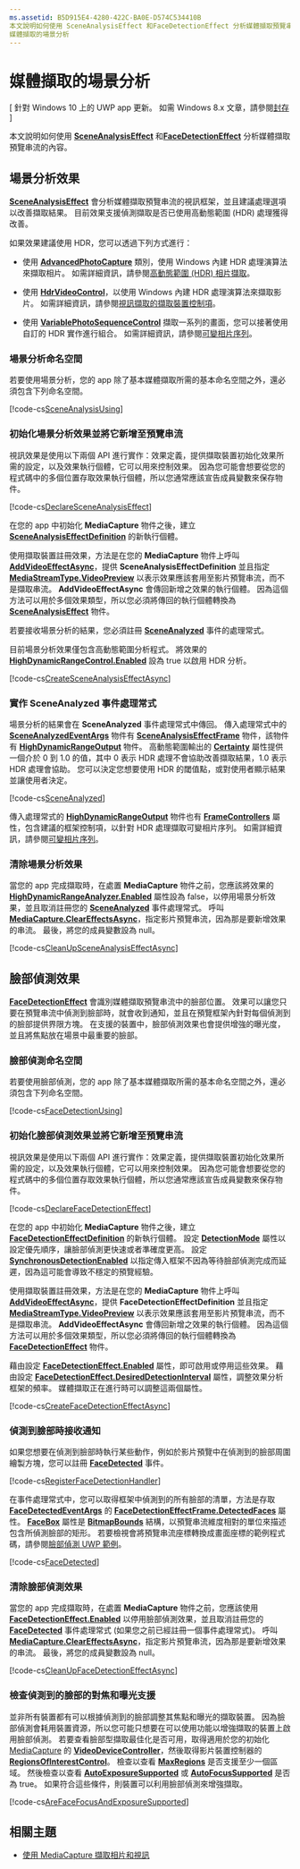 ```yaml
---
ms.assetid: B5D915E4-4280-422C-BA0E-D574C534410B
本文說明如何使用 SceneAnalysisEffect 和FaceDetectionEffect 分析媒體擷取預覽串流的內容。
媒體擷取的場景分析
---
```


# 媒體擷取的場景分析

\[ 針對 Windows 10 上的 UWP app 更新。 如需 Windows 8.x 文章，請參閱[封存](http://go.microsoft.com/fwlink/p/?linkid=619132) \]


本文說明如何使用 [**SceneAnalysisEffect**](https://msdn.microsoft.com/library/windows/apps/dn948902) 和[**FaceDetectionEffect**](https://msdn.microsoft.com/library/windows/apps/dn948776) 分析媒體擷取預覽串流的內容。

## 場景分析效果

[
            **SceneAnalysisEffect**](https://msdn.microsoft.com/library/windows/apps/dn948902) 會分析媒體擷取預覽串流的視訊框架，並且建議處理選項以改善擷取結果。 目前效果支援偵測擷取是否已使用高動態範圍 (HDR) 處理獲得改善。

如果效果建議使用 HDR，您可以透過下列方式進行：

-   使用 [**AdvancedPhotoCapture**](https://msdn.microsoft.com/library/windows/apps/mt181386) 類別，使用 Windows 內建 HDR 處理演算法來擷取相片。 如需詳細資訊，請參閱[高動態範圍 (HDR) 相片擷取](high-dynamic-range-hdr-photo-capture.md)。

-   使用 [**HdrVideoControl**](https://msdn.microsoft.com/library/windows/apps/dn926680)，以使用 Windows 內建 HDR 處理演算法來擷取影片。 如需詳細資訊，請參閱[視訊擷取的擷取裝置控制項](capture-device-controls-for-video-capture.md)。

-   使用 [**VariablePhotoSequenceControl**](https://msdn.microsoft.com/library/windows/apps/dn640573) 擷取一系列的畫面，您可以接著使用自訂的 HDR 實作進行組合。 如需詳細資訊，請參閱[可變相片序列](variable-photo-sequence.md)。

### 場景分析命名空間

若要使用場景分析，您的 app 除了基本媒體擷取所需的基本命名空間之外，還必須包含下列命名空間。

[!code-cs[SceneAnalysisUsing](./code/BasicMediaCaptureWin10/cs/MainPage.xaml.cs#SnippetSceneAnalysisUsing)]

### 初始化場景分析效果並將它新增至預覽串流

視訊效果是使用以下兩個 API 進行實作：效果定義，提供擷取裝置初始化效果所需的設定，以及效果執行個體，它可以用來控制效果。 因為您可能會想要從您的程式碼中的多個位置存取效果執行個體，所以您通常應該宣告成員變數來保存物件。

[!code-cs[DeclareSceneAnalysisEffect](./code/BasicMediaCaptureWin10/cs/MainPage.xaml.cs#SnippetDeclareSceneAnalysisEffect)]

在您的 app 中初始化 **MediaCapture** 物件之後，建立 [**SceneAnalysisEffectDefinition**](https://msdn.microsoft.com/library/windows/apps/dn948903) 的新執行個體。

使用擷取裝置註冊效果，方法是在您的 **MediaCapture** 物件上呼叫 [**AddVideoEffectAsync**](https://msdn.microsoft.com/library/windows/apps/dn878035)，提供 **SceneAnalysisEffectDefinition** 並且指定 [**MediaStreamType.VideoPreview**](https://msdn.microsoft.com/library/windows/apps/br226640) 以表示效果應該套用至影片預覽串流，而不是擷取串流。 **AddVideoEffectAsync** 會傳回新增之效果的執行個體。 因為這個方法可以用於多個效果類型，所以您必須將傳回的執行個體轉換為 [**SceneAnalysisEffect**](https://msdn.microsoft.com/library/windows/apps/dn948902) 物件。

若要接收場景分析的結果，您必須註冊 [**SceneAnalyzed**](https://msdn.microsoft.com/library/windows/apps/dn948920) 事件的處理常式。

目前場景分析效果僅包含高動態範圍分析程式。 將效果的 [**HighDynamicRangeControl.Enabled**](https://msdn.microsoft.com/library/windows/apps/dn948827) 設為 true 以啟用 HDR 分析。

[!code-cs[CreateSceneAnalysisEffectAsync](./code/BasicMediaCaptureWin10/cs/MainPage.xaml.cs#SnippetCreateSceneAnalysisEffectAsync)]

### 實作 SceneAnalyzed 事件處理常式

場景分析的結果會在 **SceneAnalyzed** 事件處理常式中傳回。 傳入處理常式中的 [**SceneAnalyzedEventArgs**](https://msdn.microsoft.com/library/windows/apps/dn948922) 物件有 [**SceneAnalysisEffectFrame**](https://msdn.microsoft.com/library/windows/apps/dn948907) 物件，該物件有 [**HighDynamicRangeOutput**](https://msdn.microsoft.com/library/windows/apps/dn948830) 物件。 高動態範圍輸出的 [**Certainty**](https://msdn.microsoft.com/library/windows/apps/dn948833) 屬性提供一個介於 0 到 1.0 的值，其中 0 表示 HDR 處理不會協助改善擷取結果，1.0 表示 HDR 處理會協助。 您可以決定您想要使用 HDR 的閾值點，或對使用者顯示結果並讓使用者決定。

[!code-cs[SceneAnalyzed](./code/BasicMediaCaptureWin10/cs/MainPage.xaml.cs#SnippetSceneAnalyzed)]

傳入處理常式的 [**HighDynamicRangeOutput**](https://msdn.microsoft.com/library/windows/apps/dn948830) 物件也有 [**FrameControllers**](https://msdn.microsoft.com/library/windows/apps/dn948834) 屬性，包含建議的框架控制項，以針對 HDR 處理擷取可變相片序列。 如需詳細資訊，請參閱[可變相片序列](variable-photo-sequence.md)。

### 清除場景分析效果

當您的 app 完成擷取時，在處置 **MediaCapture** 物件之前，您應該將效果的 [**HighDynamicRangeAnalyzer.Enabled**](https://msdn.microsoft.com/library/windows/apps/dn948827) 屬性設為 false，以停用場景分析效果，並且取消註冊您的 [**SceneAnalyzed**](https://msdn.microsoft.com/library/windows/apps/dn948920) 事件處理常式。 呼叫 [**MediaCapture.ClearEffectsAsync**](https://msdn.microsoft.com/library/windows/apps/br226592)，指定影片預覽串流，因為那是要新增效果的串流。 最後，將您的成員變數設為 null。

[!code-cs[CleanUpSceneAnalysisEffectAsync](./code/BasicMediaCaptureWin10/cs/MainPage.xaml.cs#SnippetCleanUpSceneAnalysisEffectAsync)]

## 臉部偵測效果

[
            **FaceDetectionEffect**](https://msdn.microsoft.com/library/windows/apps/dn948776) 會識別媒體擷取預覽串流中的臉部位置。 效果可以讓您只要在預覽串流中偵測到臉部時，就會收到通知，並且在預覽框架內針對每個偵測到的臉部提供界限方塊。 在支援的裝置中，臉部偵測效果也會提供增強的曝光度，並且將焦點放在場景中最重要的臉部。

### 臉部偵測命名空間

若要使用臉部偵測，您的 app 除了基本媒體擷取所需的基本命名空間之外，還必須包含下列命名空間。

[!code-cs[FaceDetectionUsing](./code/BasicMediaCaptureWin10/cs/MainPage.xaml.cs#SnippetFaceDetectionUsing)]

### 初始化臉部偵測效果並將它新增至預覽串流

視訊效果是使用以下兩個 API 進行實作：效果定義，提供擷取裝置初始化效果所需的設定，以及效果執行個體，它可以用來控制效果。 因為您可能會想要從您的程式碼中的多個位置存取效果執行個體，所以您通常應該宣告成員變數來保存物件。

[!code-cs[DeclareFaceDetectionEffect](./code/BasicMediaCaptureWin10/cs/MainPage.xaml.cs#SnippetDeclareFaceDetectionEffect)]

在您的 app 中初始化 **MediaCapture** 物件之後，建立 [**FaceDetectionEffectDefinition**](https://msdn.microsoft.com/library/windows/apps/dn948778) 的新執行個體。 設定 [**DetectionMode**](https://msdn.microsoft.com/library/windows/apps/dn948781) 屬性以設定優先順序，讓臉部偵測更快速或者準確度更高。 設定 [**SynchronousDetectionEnabled**](https://msdn.microsoft.com/library/windows/apps/dn948786) 以指定傳入框架不因為等待臉部偵測完成而延遲，因為這可能會導致不穩定的預覽經驗。

使用擷取裝置註冊效果，方法是在您的 **MediaCapture** 物件上呼叫 [**AddVideoEffectAsync**](https://msdn.microsoft.com/library/windows/apps/dn878035)，提供 **FaceDetectionEffectDefinition** 並且指定 [**MediaStreamType.VideoPreview**](https://msdn.microsoft.com/library/windows/apps/br226640) 以表示效果應該套用至影片預覽串流，而不是擷取串流。 **AddVideoEffectAsync** 會傳回新增之效果的執行個體。 因為這個方法可以用於多個效果類型，所以您必須將傳回的執行個體轉換為 [**FaceDetectionEffect**](https://msdn.microsoft.com/library/windows/apps/dn948776) 物件。

藉由設定 [**FaceDetectionEffect.Enabled**](https://msdn.microsoft.com/library/windows/apps/dn948818) 屬性，即可啟用或停用這些效果。 藉由設定 [**FaceDetectionEffect.DesiredDetectionInterval**](https://msdn.microsoft.com/library/windows/apps/dn948814) 屬性，調整效果分析框架的頻率。 媒體擷取正在進行時可以調整這兩個屬性。

[!code-cs[CreateFaceDetectionEffectAsync](./code/BasicMediaCaptureWin10/cs/MainPage.xaml.cs#SnippetCreateFaceDetectionEffectAsync)]

### 偵測到臉部時接收通知

如果您想要在偵測到臉部時執行某些動作，例如於影片預覽中在偵測到的臉部周圍繪製方塊，您可以註冊 [**FaceDetected**](https://msdn.microsoft.com/library/windows/apps/dn948820) 事件。

[!code-cs[RegisterFaceDetectionHandler](./code/BasicMediaCaptureWin10/cs/MainPage.xaml.cs#SnippetRegisterFaceDetectionHandler)]

在事件處理常式中，您可以取得框架中偵測到的所有臉部的清單，方法是存取 [**FaceDetectedEventArgs**](https://msdn.microsoft.com/library/windows/apps/dn948774) 的 [**FaceDetectionEffectFrame.DetectedFaces**](https://msdn.microsoft.com/library/windows/apps/dn948792) 屬性。 [
            **FaceBox**](https://msdn.microsoft.com/library/windows/apps/dn974126) 屬性是 [**BitmapBounds**](https://msdn.microsoft.com/library/windows/apps/br226169) 結構，以預覽串流維度相對的單位來描述包含所偵測臉部的矩形。 若要檢視會將預覽串流座標轉換成畫面座標的範例程式碼，請參閱[臉部偵測 UWP 範例](http://go.microsoft.com/fwlink/?LinkId=619486)。

[!code-cs[FaceDetected](./code/BasicMediaCaptureWin10/cs/MainPage.xaml.cs#SnippetFaceDetected)]

### 清除臉部偵測效果

當您的 app 完成擷取時，在處置 **MediaCapture** 物件之前，您應該使用 [**FaceDetectionEffect.Enabled**](https://msdn.microsoft.com/library/windows/apps/dn948818) 以停用臉部偵測效果，並且取消註冊您的 [**FaceDetected**](https://msdn.microsoft.com/library/windows/apps/dn948820) 事件處理常式 (如果您之前已經註冊一個事件處理常式)。 呼叫 [**MediaCapture.ClearEffectsAsync**](https://msdn.microsoft.com/library/windows/apps/br226592)，指定影片預覽串流，因為那是要新增效果的串流。 最後，將您的成員變數設為 null。

[!code-cs[CleanUpFaceDetectionEffectAsync](./code/BasicMediaCaptureWin10/cs/MainPage.xaml.cs#SnippetCleanUpFaceDetectionEffectAsync)]

### 檢查偵測到的臉部的對焦和曝光支援

並非所有裝置都有可以根據偵測到的臉部調整其焦點和曝光的擷取裝置。 因為臉部偵測會耗用裝置資源，所以您可能只想要在可以使用功能以增強擷取的裝置上啟用臉部偵測。 若要查看臉部型擷取最佳化是否可用，取得適用於您的初始化 [MediaCapture](capture-photos-and-video-with-mediacapture.md) 的 [**VideoDeviceController**](https://msdn.microsoft.com/library/windows/apps/br226825)，然後取得影片裝置控制器的 [**RegionsOfInterestControl**](https://msdn.microsoft.com/library/windows/apps/dn279064)。 檢查以查看 [**MaxRegions**](https://msdn.microsoft.com/library/windows/apps/dn279069) 是否支援至少一個區域。 然後檢查以查看 [**AutoExposureSupported**](https://msdn.microsoft.com/library/windows/apps/dn279065) 或 [**AutoFocusSupported**](https://msdn.microsoft.com/library/windows/apps/dn279066) 是否為 true。 如果符合這些條件，則裝置可以利用臉部偵測來增強擷取。

[!code-cs[AreFaceFocusAndExposureSupported](./code/BasicMediaCaptureWin10/cs/MainPage.xaml.cs#SnippetAreFaceFocusAndExposureSupported)]

## 相關主題

* [使用 MediaCapture 擷取相片和視訊](capture-photos-and-video-with-mediacapture.md)
 

 






<!--HONumber=Mar16_HO1-->


